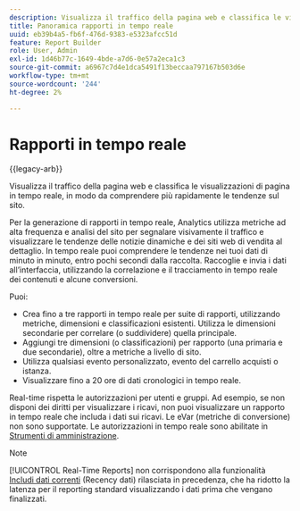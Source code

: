 ```yaml
---
description: Visualizza il traffico della pagina web e classifica le visualizzazioni di pagina in tempo reale, in modo da comprendere più rapidamente le tendenze sul sito.
title: Panoramica rapporti in tempo reale
uuid: eb39b4a5-fb6f-476d-9383-e5323afcc51d
feature: Report Builder
role: User, Admin
exl-id: 1d46b77c-1649-4bde-a7d6-0e57a2eca1c3
source-git-commit: a6967c7d4e1dca5491f13beccaa797167b503d6e
workflow-type: tm+mt
source-wordcount: '244'
ht-degree: 2%

---
```


# Rapporti in tempo reale

{{legacy-arb}}

Visualizza il traffico della pagina web e classifica le visualizzazioni di pagina in tempo reale, in modo da comprendere più rapidamente le tendenze sul sito.

Per la generazione di rapporti in tempo reale, Analytics utilizza metriche ad alta frequenza e analisi del sito per segnalare visivamente il traffico e visualizzare le tendenze delle notizie dinamiche e dei siti web di vendita al dettaglio. In tempo reale puoi comprendere le tendenze nei tuoi dati di minuto in minuto, entro pochi secondi dalla raccolta. Raccoglie e invia i dati all’interfaccia, utilizzando la correlazione e il tracciamento in tempo reale dei contenuti e alcune conversioni.

Puoi:

* Crea fino a tre rapporti in tempo reale per suite di rapporti, utilizzando metriche, dimensioni e classificazioni esistenti. Utilizza le dimensioni secondarie per correlare (o suddividere) quella principale.
* Aggiungi tre dimensioni (o classificazioni) per rapporto (una primaria e due secondarie), oltre a metriche a livello di sito.
* Utilizza qualsiasi evento personalizzato, evento del carrello acquisti o istanza.
* Visualizzare fino a 20 ore di dati cronologici in tempo reale.

Real-time rispetta le autorizzazioni per utenti e gruppi. Ad esempio, se non disponi dei diritti per visualizzare i ricavi, non puoi visualizzare un rapporto in tempo reale che includa i dati sui ricavi. Le eVar (metriche di conversione) non sono supportate. Le autorizzazioni in tempo reale sono abilitate in [Strumenti di amministrazione](/help/admin/tools/manage-rs/edit-settings/realtime/t-realtime-admin.md).

>[!NOTE]
>
>[!UICONTROL Real-Time Reports] non corrispondono alla funzionalità [Includi dati correnti](/help/analyze/legacy-report-builder/options.md) (Recency dati) rilasciata in precedenza, che ha ridotto la latenza per il reporting standard visualizzando i dati prima che vengano finalizzati.
